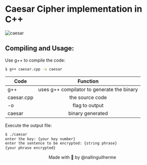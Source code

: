 # Caesar Cipher implementation in C++

![caesar](https://upload.wikimedia.org/wikipedia/commons/thumb/2/2b/Caesar3.svg/1920px-Caesar3.svg.png)

## Compiling and Usage: 

Use g++ to compile the code: 

```bash
$ g++ caesar.cpp -o caesar
```

| Code  |      Function     |  
|----------|:-------------:|
| g++ |  uses g++ compilator to generate the binary |
| caesar.cpp |    the source code   |
| -o | flag to output |
| caesar | binary generated |

Execute the output file:

```bash
$ ./caesar
enter the key: {your key number}
enter the sentence to be encrypted: {string phrase}
{your phrase encrypted}
```

<div align="center"> Made with 💙 by @nallinguilherme </div>
